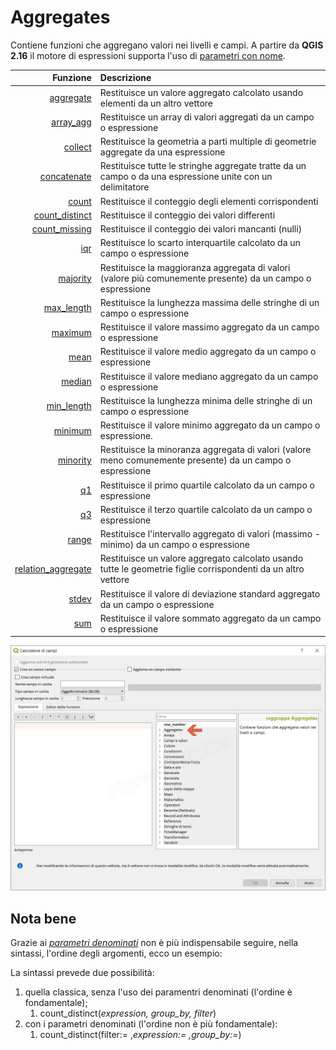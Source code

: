 # Aggregates

Contiene funzioni che aggregano valori nei livelli e campi. A partire da **QGIS 2.16** il motore di espressioni supporta l'uso di [parametri con nome](http://changelog.qgis.org/en/qgis/version/2.16.0/#named-parameters-expressions).

| Funzione  | Descrizione|
|----------:|:-----------|
|[aggregate](aggregate.md)|Restituisce un valore aggregato calcolato usando elementi da un altro vettore|
|[array_agg](array_agg.md)|Restituisce un array di valori aggregati da un campo o espressione|
|[collect](collect.md)|Restituisce la geometria a parti multiple di geometrie aggregate da una espressione|
|[concatenate](concatenate.md)|	Restituisce tutte le stringhe aggregate tratte da un campo o da una espressione unite con un delimitatore|
|[count](count.md)|Restituisce il conteggio degli elementi corrispondenti|
|[count_distinct](count_distinct.md)|Restituisce il conteggio dei valori differenti|
|[count_missing](count_missing.md)|Restituisce il conteggio dei valori mancanti (nulli)|
|[iqr](iqr.md)|Restituisce lo scarto interquartile calcolato da un campo o espressione|
|[majority](majority.md)|Restituisce la maggioranza aggregata di valori (valore più comunemente presente) da un campo o espressione|
|[max_length](max_length.md)|Restituisce la lunghezza massima delle stringhe di un campo o espressione|
|[maximum](maximum.md)|Restituisce il valore massimo aggregato da un campo o espressione|
|[mean](mean.md)|Restituisce il valore medio aggregato da un campo o espressione|
|[median](median.md)|Restituisce il valore mediano aggregato da un campo o espressione|
|[min_length](min_length.md)|Restituisce la lunghezza minima delle stringhe di un campo o espressione|
|[minimum](minimum.md)|Restituisce il valore minimo aggregato da un campo o espressione.|
|[minority](minority.md)|Restituisce la minoranza aggregata di valori (valore meno comunemente presente) da un campo o espressione|
|[q1](q1.md)|Restituisce il primo quartile calcolato da un campo o espressione|
|[q3](q3.md)|Restituisce il terzo quartile calcolato da un campo o espressione|
|[range](range.md)|Restituisce l'intervallo aggregato di valori (massimo - minimo) da un campo o espressione|
|[relation_aggregate](relation_aggregate.md)|Restituisce un valore aggregato calcolato usando tutte le geometrie figlie corrispondenti da un altro vettore|
|[stdev](stdev.md)|Restituisce il valore di deviazione standard aggregato da un campo o espressione|
|[sum](sum.md)|Restituisce il valore sommato aggregato da un campo o espressione|

![](../../img/aggregates/gruppo_aggregates1.png)

## Nota bene

Grazie ai [_parametri denominati_](http://changelog.qgis.org/en/qgis/version/2.16.0/#named-parameters-expressions) non è più indispensabile seguire, nella sintassi, l'ordine degli argomenti, ecco un esempio:

La sintassi prevede due possibilità:
1. quella classica, senza l'uso dei paramentri denominati (l'ordine è fondamentale);
    1. count_distinct(_expression, group_by, filter_)
2. con i parametri denominati (l'ordine non è più fondamentale): 
    1. count_distinct(filter:= ,_expression:= ,group_by:=_)
